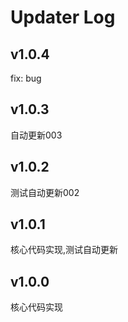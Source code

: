 # Updater Log
## v1.0.4
fix: bug

## v1.0.3

自动更新003

## v1.0.2

测试自动更新002

## v1.0.1

核心代码实现,测试自动更新

## v1.0.0

核心代码实现

